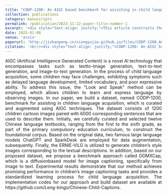```yaml
---
title: "CODP-1200: An AIGC based benchmark for assisting in child language acquisition"
collection: publications
category: manuscripts
permalink: /publication/2023-11-22-paper-title-number-1
excerpt: '<div style="text-align: justify;">This article constructs the CODP-1200 dataset for assisting in children's language acquisition, proposes the DDMXCap method for image captioning based on the discrete diffusion model and X-Linear attention mechanism. Experimental results verify the good performance of the dataset and the method in children's image captioning tasks. Meanwhile, it points out the existing deficiencies of the research and future improvement directions.</div>'
date: 2025-01-08
venue: 'arxiv'
paperurl: 'http://jizhanpeng.cn/xiongyujie.github.io/files/CODP-1200_An_AIGC_based_benchmark_for_assisting_in_child_language_acquisition.pdf'
citation: '<br/><div style="text-align: justify;">CODP-1200: An AIGC based benchmark for assisting in child language acquisition, G. Leng, G. Zhang, Y.-J. Xiong* and J. Chen, Displays, 2023, 82: 102627</div>'
---
```


<div style="text-align: justify;">AIGC (Artificial Intelligence Generated Content) is a novel AI technology that encompasses tasks such as textto-image generation, text-to-text generation, and image-to-text generation. In the process of child language acquisition, some children may face challenges, exhibiting symptoms such as delayed language development, limited vocabulary, and poor expressive ability. To address this issue, the "Look and Speak" method can be employed, which allows children to learn and express language by observing images. In our paper, we build a dataset, named CODP-1200, benchmark for assisting in children language acquisition, which is curated and augmented using AIGC techniques. The dataset consists of 1200 children cartoon images paired with 6000 corresponding sentences that are used to describe them. Initially, we carefully curated and selected twelve Chinese language textbooks, ranging from the first to the sixth grade, as part of the primary compulsory education curriculum, to construct the foundational corpus. Based on the original data, two famous large language models ChatGPT and SparkDesk are employed for data augmentation, subsequently. Finally, the ERNIE-ViLG is utilized to generate children’s style images corresponding to the textual descriptions. In addition, based on our proposed dataset, we propose a benchmark approach called DDMXCap, which is a diffusionbased model for image captioning, specifically from image to text. Experimental results demonstrate that our method achieves promising performance in children’s image captioning tasks and provides a standardized learning process for child language acquisition. The implementation codes for our approach and build dataset are available at https://github.com/Leng-bingo/Chinese-Child-Captions.</div>
<br/>
